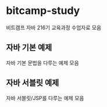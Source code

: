 # bitcamp-study
비트캠프 자바 216기 교육과정 수업자료 모음

## 자바 기본 예제
자바 기본 문법을 다루는 예제 모음

## 자바 서블릿 예제
자바 서블릿/JSP를 다루는 예제 모음

